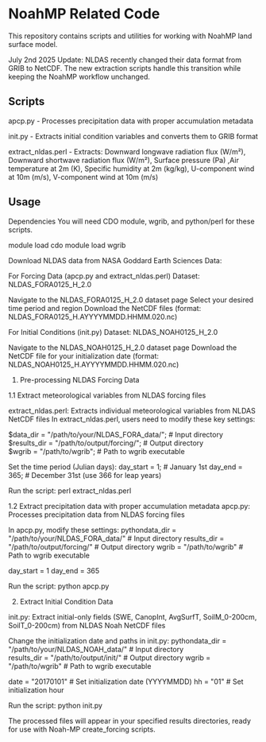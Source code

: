 # NoahMP Related Code

This repository contains scripts and utilities for working with NoahMP land surface model.

July 2nd 2025 Update:
NLDAS recently changed their data format from GRIB to NetCDF. The new extraction scripts  handle this transition while keeping the NoahMP workflow unchanged.

## Scripts

apcp.py - Processes precipitation data with proper accumulation metadata

init.py - Extracts initial condition variables and converts them to GRIB format

extract_nldas.perl - Extracts: Downward longwave radiation flux (W/m²), Downward shortwave radiation flux (W/m²), Surface pressure (Pa) ,Air temperature at 2m (K), Specific humidity at 2m (kg/kg), U-component wind at 10m (m/s), V-component wind at 10m (m/s)

## Usage

Dependencies
You will need CDO module, wgrib, and python/perl for these scripts. 

module load cdo
module load wgrib

Download NLDAS data from NASA Goddard Earth Sciences Data:

For Forcing Data (apcp.py and extract_nldas.perl)
  Dataset: NLDAS_FORA0125_H_2.0

  Navigate to the NLDAS_FORA0125_H_2.0 dataset page
  Select your desired time period and region
  Download the NetCDF files (format: NLDAS_FORA0125_H.AYYYYMMDD.HHMM.020.nc)

For Initial Conditions (init.py)
  Dataset: NLDAS_NOAH0125_H_2.0

  Navigate to the NLDAS_NOAH0125_H_2.0 dataset page
  Download the NetCDF file for your initialization date (format: NLDAS_NOAH0125_H.AYYYYMMDD.HHMM.020.nc)

1. Pre-processing NLDAS Forcing Data

  1.1 Extract meteorological variables from NLDAS forcing files
  
  extract_nldas.perl: Extracts individual meteorological variables from NLDAS NetCDF files
  In extract_nldas.perl, users need to modify these key settings:
  
  $data_dir = "/path/to/your/NLDAS_FORA_data/";     # Input directory
  $results_dir = "/path/to/output/forcing/";        # Output directory  
  $wgrib = "/path/to/wgrib";                        # Path to wgrib executable

  Set the time period (Julian days):
  day_start = 1;     # January 1st
  day_end = 365;     # December 31st (use 366 for leap years)

Run the script:
perl extract_nldas.perl

  1.2 Extract precipitation data with proper accumulation metadata
  apcp.py: Processes precipitation data from NLDAS forcing files

  In apcp.py, modify these settings:
  pythondata_dir = "/path/to/your/NLDAS_FORA_data/"      # Input directory
  results_dir = "/path/to/output/forcing/"               # Output directory
  wgrib = "/path/to/wgrib"                               # Path to wgrib executable

  day_start = 1
  day_end = 365
  
Run the script:
python apcp.py

  2. Extract Initial Condition Data

  init.py: Extract initial-only fields (SWE, CanopInt, AvgSurfT, SoilM_0-200cm, SoilT_0-200cm) from NLDAS Noah NetCDF files
  
  Change the initialization date and paths in init.py:
  pythondata_dir = "/path/to/your/NLDAS_NOAH_data/"      # Input directory  
  results_dir = "/path/to/output/init/"            # Output directory
  wgrib = "/path/to/wgrib"                         # Path to wgrib executable

  date = "20170101"   # Set initialization date (YYYYMMDD)
  hh = "01"           # Set initialization hour

Run the script:
python init.py

The processed files will appear in your specified results directories, ready for use with Noah-MP create_forcing scripts.
